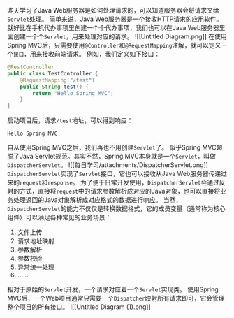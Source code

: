 昨天学习了Java Web服务器是如何处理请求的，可以知道服务器会将请求交给`Servlet`处理。
简单来说，Java Web服务器是一个接收HTTP请求的应用软件。
就好比在手机代办事项里创建一个个代办事项，我们也可以在Java Web服务器里面创建一个个`Servlet`，用来处理对应的请求。
![[Untitled Diagram.png]]
在使用Spring MVC后，只需要使用`@Controller`和`@RequestMapping`注解，就可以定义一个`接口`，用来接收前端请求。
例如，我们定义如下接口：
```java
@RestController
public class TestController {
	@RequestMapping("/test")
	public String test() {
		return "Hello Spring MVC";
	}
}
```
启动项目后，请求`/test`地址，可以得到响应：
```
Hello Spring MVC
```

自从使用Spring MVC之后，我们再也不用创建`Servlet`了。
似乎Spring MVC超脱了Java Servlet规范。其实不然，Spring MVC本身就是一个`Servlet`，叫做`DispatcherServlet`。
![[每日学习/attachments/DispatcherServlet.png]]
`DispatcherServlet`实现了`Servlet`接口，它也可以接收从Java Web服务器传递过来的`request`和`response`。
为了便于日常开发使用，`DispatcherServlet`会通过反射的方式，直接将`request`中的请求参数解析成对应的Java对象，也可以直接将业务处理返回的Java对象解析成对应格式的数据进行响应。
当然，`DispatcherServlet`的能力不仅仅是转换数据格式，它的成员变量（通常称为核心组件）可以满足各种常见的业务场景：
1. 文件上传
2. 请求地址映射
3. 参数解析
4. 参数校验
5. 异常统一处理
6. ……

相对于原始的`Servlet`开发，一个请求对应着一个`Servlet`实现类。
使用Spring MVC后，一个Web项目通常只需要一个`Dispatcher`映射所有请求即可，它会管理整个项目的所有接口。
![[Untitled Diagram (1).png]]